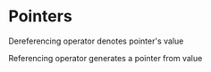 # Pointers

Dereferencing operator denotes pointer's value

Referencing operator generates a pointer from value
